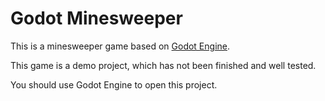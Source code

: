 # Godot Minesweeper

This is a minesweeper game based on [Godot Engine](https://godotengine.org).

This game is a demo project, which has not been finished and well tested.

You should use Godot Engine to open this project.
